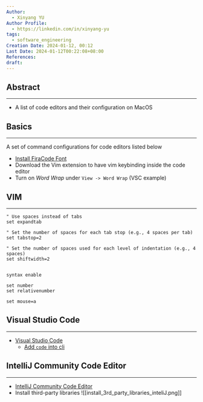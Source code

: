 ```yaml
---
Author:
  - Xinyang YU
Author Profile:
  - https://linkedin.com/in/xinyang-yu
tags:
  - software_engineering
Creation Date: 2024-01-12, 00:12
Last Date: 2024-01-12T00:22:08+08:00
References: 
draft: 
---
```

## Abstract
---
- A list of code editors and their configuration on MacOS

## Basics
---
A set of command configurations for code editors listed below
- [Install FiraCode Font](https://github.com/tonsky/FiraCode/wiki/VS-Code-Instructions)
- Download the Vim extension to have vim keybinding inside the code editor
- Turn on *Word Wrap* under `View -> Word Wrap` (VSC example)

## VIM
---
```vimrc title=".vimrc"
" Use spaces instead of tabs
set expandtab

" Set the number of spaces for each tab stop (e.g., 4 spaces per tab)
set tabstop=2

" Set the number of spaces used for each level of indentation (e.g., 4 spaces)
set shiftwidth=2


syntax enable

set number
set relativenumber

set mouse=a
```


## Visual Studio Code
---
- [Visual Studio Code](https://code.visualstudio.com/)
	- [Add `code` into cli](https://code.visualstudio.com/docs/setup/mac#_launching-from-the-command-line)


## IntelliJ Community Code Editor
---
- [IntelliJ Community Code Editor](https://www.jetbrains.com/idea/download/?fromIDE=&section=mac)
- Install third-party libraries 
![[install_3rd_party_libraries_inteliJ.png]]